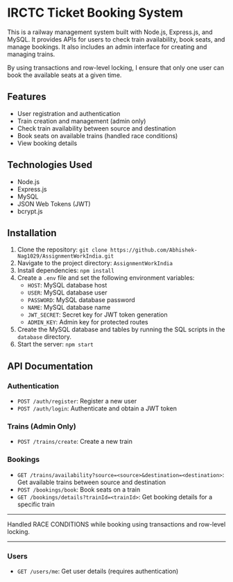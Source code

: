 # IRCTC Ticket Booking System

This is a railway management system built with Node.js, Express.js, and MySQL. It provides APIs for users to check train availability, book seats, and manage bookings. It also includes an admin interface for creating and managing trains.

By using transactions and row-level locking, I ensure that only one user can book the available seats at a given time.

## Features

- User registration and authentication
- Train creation and management (admin only)
- Check train availability between source and destination
- Book seats on available trains (handled race conditions)
- View booking details

## Technologies Used

- Node.js
- Express.js
- MySQL
- JSON Web Tokens (JWT)
- bcrypt.js

## Installation

1. Clone the repository: `git clone https://github.com/Abhishek-Nag1029/AssignmentWorkIndia.git`
2. Navigate to the project directory: `AssignmentWorkIndia`
3. Install dependencies: `npm install`
4. Create a `.env` file and set the following environment variables:
   - `HOST`: MySQL database host
   - `USER`: MySQL database user
   - `PASSWORD`: MySQL database password
   - `NAME`: MySQL database name
   - `JWT_SECRET`: Secret key for JWT token generation
   - `ADMIN_KEY`: Admin key for protected routes
5. Create the MySQL database and tables by running the SQL scripts in the `database` directory.
6. Start the server: `npm start`

## API Documentation

### Authentication

- `POST /auth/register`: Register a new user
- `POST /auth/login`: Authenticate and obtain a JWT token

### Trains (Admin Only)

- `POST /trains/create`: Create a new train

### Bookings

- `GET /trains/availability?source=<source>&destination=<destination>`: Get available trains between source and destination
- `POST /bookings/book`: Book seats on a train
- `GET /bookings/details?trainId=<trainId>`: Get booking details for a specific train

---

Handled RACE CONDITIONS while booking using transactions and row-level locking.

---

### Users

- `GET /users/me`: Get user details (requires authentication)
